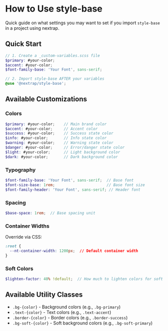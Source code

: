 # How to Use style-base

Quick guide on what settings you may want to set if you import `style-base` in a project using nextrap.

## Quick Start
```scss
// 1. Create a _custom-variables.scss file
$primary: #your-color;
$accent: #your-color;
$font-family-base: 'Your Font', sans-serif;

// 2. Import style-base AFTER your variables
@use '@nextrap/style-base';
```

## Available Customizations

### Colors

```scss
$primary: #your-color;    // Main brand color
$accent: #your-color;     // Accent color
$success: #your-color;    // Success state color
$info: #your-color;       // Info state color
$warning: #your-color;    // Warning state color
$danger: #your-color;     // Error/danger state color
$light: #your-color;      // Light background color
$dark: #your-color;       // Dark background color
```

### Typography

```scss
$font-family-base: 'Your Font', sans-serif;  // Base font
$font-size-base: 1rem;                       // Base font size
$font-family-header: 'Your Font', sans-serif; // Header font
```

### Spacing

```scss
$base-space: 1rem;  // Base spacing unit
```

### Container Widths

Override via CSS:
```css
:root {
  --nt-container-width: 1200px;  // Default container width
}
```

### Soft Colors

```scss
$lighten-factor: 40% !default;  // How much to lighten colors for soft variants
```

## Available Utility Classes

- `.bg-{color}` - Background colors (e.g., `.bg-primary`)
- `.text-{color}` - Text colors (e.g., `.text-accent`)
- `.border-{color}` - Border colors (e.g., `.border-success`)
- `.bg-soft-{color}` - Soft background colors (e.g., `.bg-soft-primary`)
